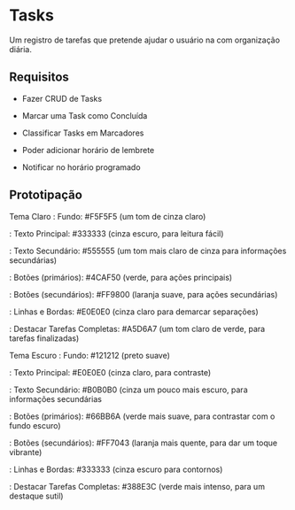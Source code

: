 # Tasks

Um registro de tarefas que pretende ajudar o usuário na com organização diária.

## Requisitos

* Fazer CRUD de Tasks

* Marcar uma Task como Concluída

* Classificar Tasks em Marcadores

* Poder adicionar horário de lembrete

* Notificar no horário programado

## Prototipação

Tema Claro
: Fundo: #F5F5F5 (um tom de cinza claro)

: Texto Principal: #333333 (cinza escuro, para leitura fácil)

: Texto Secundário: #555555 (um tom mais claro de cinza para informações secundárias)

: Botões (primários): #4CAF50 (verde, para ações principais)

: Botões (secundários): #FF9800 (laranja suave, para ações secundárias)

: Linhas e Bordas: #E0E0E0 (cinza claro para demarcar separações)

: Destacar Tarefas Completas: #A5D6A7 (um tom claro de verde, para tarefas finalizadas)

Tema Escuro
: Fundo: #121212 (preto suave)

: Texto Principal: #E0E0E0 (cinza claro, para contraste)

: Texto Secundário: #B0B0B0 (cinza um pouco mais escuro, para informações secundárias

: Botões (primários): #66BB6A (verde mais suave, para contrastar com o fundo escuro)

: Botões (secundários): #FF7043 (laranja mais quente, para dar um toque vibrante)

: Linhas e Bordas: #333333 (cinza escuro para contornos)

: Destacar Tarefas Completas: #388E3C (verde mais intenso, para um destaque sutil)
